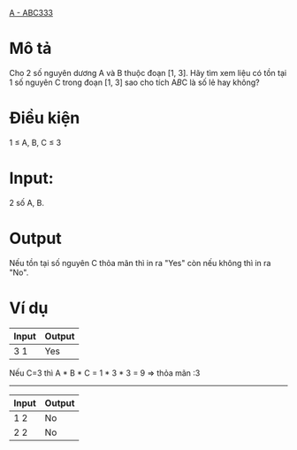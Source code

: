 [A - ABC333](https://atcoder.jp/contests/ABC109/tasks/abc109_a)

# Mô tả
Cho 2 số nguyên dương A và B thuộc đoạn [1, 3].
Hãy tìm xem liệu có tồn tại 1 số nguyên C trong đoạn [1, 3] sao cho tích A*B*C là số lẻ hay không?

# Điều kiện 
1 ≤ A, B, C ≤ 3

# Input:
2 số A, B.

# Output
Nếu tồn tại số nguyên C thỏa mãn thì in ra "Yes" còn nếu không thì in ra "No".

# Ví dụ
| Input | Output |
| ----- | ----- |
| 3 1 | Yes |

Nếu C=3 thì A * B * C = 1 * 3 * 3 = 9 => thỏa mãn :3

-------------
| Input | Output |
| ----- | ----- |
| 1 2 | No | 
| 2 2 | No |
